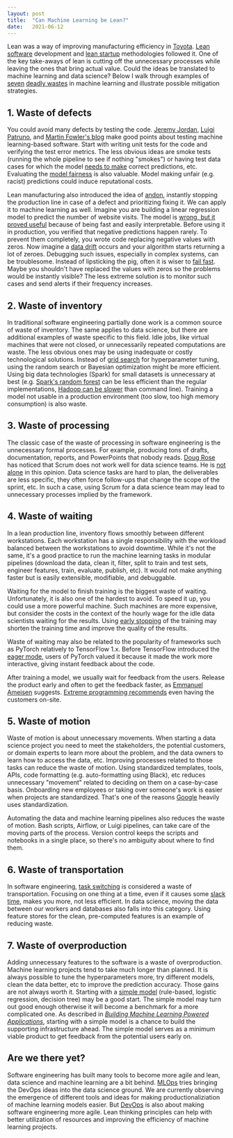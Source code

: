 ```yaml
---
layout: post
title:  "Can Machine Learning be Lean?"
date:   2021-06-12
---
```


Lean was a way of improving manufacturing efficiency in [Toyota][toyota]. [Lean software][lean-software] development and [lean startup][lean-startup] methodologies followed it. One of the key take-aways of lean is cutting off the unnecessary processes while leaving the ones that bring actual value. Could the ideas be translated to machine learning and data science? Below I walk through examples of [seven][wastes-1] [deadly wastes][wastes-2] in machine learning and illustrate possible mitigation strategies.

## 1. Waste of defects

You could avoid many defects by testing the code. [Jeremy Jordan][jj-testing-ml], [Luigi Patruno][mlp-testing-ml], and [Martin Fowler's blog][cd4ml] make good points about testing machine learning-based software. Start with writing unit tests for the code and verifying the test error metrics. The less obvious ideas are smoke tests (running the whole pipeline to see if nothing "smokes") or having test data cases for which the model [needs to make][karpathy] correct predictions, etc. Evaluating the [model fairness][fairness] is also valuable. Model making unfair (e.g. racist) predictions could induce reputational costs.

Lean manufacturing also introduced the idea of [andon][andon], instantly stopping the production line in case of a defect and prioritizing fixing it. We can apply it to machine learning as well. Imagine you are building a linear regression model to predict the number of website visits. The model is [wrong, but it proved useful][models-wrong] because of being fast and easily interpretable. Before using it in production, you verified that negative predictions happen rarely. To prevent them completely, you wrote code replacing negative values with zeros. Now imagine a [data drift][data-drift] occurs and your algorithm starts returning a lot of zeroes. Debugging such issues, especially in complex systems, can be troublesome. Instead of lipsticking the pig, often it is wiser to [fail fast][fail-fast]. Maybe you shouldn't have replaced the values with zeros so the problems would be instantly visible? The less extreme solution is to monitor such cases and send alerts if their frequency increases.

## 2. Waste of inventory

In traditional software engineering partially done work is a common source of waste of inventory. The same applies to data science, but there are additional examples of waste specific to this field. Idle jobs, like virtual machines that were not closed, or unnecessarily repeated computations are waste. The less obvious ones may be using inadequate or costly technological solutions. Instead of [grid search][grid-search] for hyperparameter tuning, using the random search or Bayesian optimization might be more efficient. Using big data technologies (Spark) for small datasets is unnecessary at best (e.g. [Spark's random forest][rf-benchmark] can be less efficient than the regular implementations, [Hadoop can be slower][hadoop] than command line). Training a model not usable in a production environment (too slow, too high memory consumption) is also waste.

## 3. Waste of processing

The classic case of the waste of processing in software engineering is the unnecessary formal processes. For example, producing tons of drafts, documentation, reports, and PowerPoints that nobody reads.
[Doug Rose][agile-ds] has noticed that Scrum does not work well for data science teams. He is [not alone][ds-scrum] in this opinion. Data science tasks are hard to plan, the deliverables are less specific, they often force follow-ups that change the scope of the sprint, etc. In such a case, using Scrum for a data science team may lead to unnecessary processes implied by the framework.

## 4. Waste of waiting

In a lean production line, inventory flows smoothly between different workstations. Each workstation has a single responsibility with the workload balanced between the workstations to avoid downtime. While it's not the same, it's a good practice to run the machine learning tasks in modular pipelines (download the data, clean it, filter, split to train and test sets, engineer features, train, evaluate, publish, etc). It would not make anything faster but is easily extensible, modifiable, and debuggable.

Waiting for the model to finish training is the biggest waste of waiting. Unfortunately, it is also one of the hardest to avoid. To speed it up, you could use a more powerful machine. Such machines are more expensive, but consider the costs in the context of the hourly wage for the idle data scientists waiting for the results. Using [early stopping][early-stopping] of the training may shorten the training time and improve the quality of the results.

Waste of waiting may also be related to the popularity of frameworks such as PyTorch relatively to TensorFlow 1.x. Before TensorFlow introduced the [eager mode][eager-mode], users of PyTorch valued it because it made the work more interactive, giving instant feedback about the code.

After training a model, we usually wait for feedback from the users. Release the product early and often to get the feedback faster, as [Emmanuel Ameisen][ml-powered] suggests. [Extreme programming recommends][extreme-programming] even having the customers on-site. 

## 5. Waste of motion

Waste of motion is about unnecessary movements. When starting a data science project you need to meet the stakeholders, the potential customers, or domain experts to learn more about the problem, and the data owners to learn how to access the data, etc. Improving processes related to those tasks can reduce the waste of motion.
Using standardized templates, tools, APIs, code formatting (e.g. auto-formatting using Black), etc reduces unnecessary "movement" related to deciding on them on a case-by-case basis. Onboarding new employees or taking over someone's work is easier when projects are standardized. That's one of the reasons [Google][google] heavily uses standardization.

Automating the data and machine learning pipelines also reduces the waste of motion. Bash scripts, Airflow, or Luigi pipelines, can take care of the moving parts of the process. Version control keeps the scripts and notebooks in a single place, so there's no ambiguity about where to find them.

## 6. Waste of transportation

In software engineering, [task switching][multitasking] is considered a waste of transportation. Focusing on one thing at a time, even if it causes some [slack time][slack-time], makes you more, not less efficient. In data science, moving the data between our workers and databases also falls into this category. Using feature stores for the clean, pre-computed features is an example of reducing waste.

## 7. Waste of overproduction

Adding unnecessary features to the software is a waste of overproduction. Machine learning projects tend to take much longer than planned. It is always possible to tune the hyperparameters more, try different models, clean the data better, etc to improve the prediction accuracy. Those gains are not always worth it. Starting with a [simple model][simple-model] (rule-based, logistic regression, decision tree) may be a good start. The simple model may turn out good enough otherwise it will become a benchmark for a more complicated one. As described in [*Building Machine Learning Powered Applications*][ml-powered], starting with a simple model is a chance to build the supporting infrastructure ahead. The simple model serves as a minimum viable product to get feedback from the potential users early on.

## Are we there yet?

Software engineering has built many tools to become more agile and lean, data science and machine learning are a bit behind. [MLOps][mlops-book] tries bringing the DevOps ideas into the data science ground. We are currently observing the emergence of different tools and ideas for making productionaliziation of machine learning models easier. But [DevOps][devops] is also about making software engineering more agile. Lean thinking principles can help with better utilization of resources and improving the efficiency of machine learning projects.


 [agile-ds]: https://www.linkedin.com/learning/learning-data-science-using-agile-methodology/welcome
 [andon]: https://en.wikipedia.org/wiki/Andon_(manufacturing)
 [cd4ml]: https://martinfowler.com/articles/cd4ml.htmls
 [data-drift]: https://blog.dataiku.com/a-primer-on-data-drift
 [devops]: https://www.goodreads.com/book/show/26083308-the-devops-handbook
 [ds-scrum]: https://www.datascience-pm.com/scrum/
 [eager-mode]: https://ai.googleblog.com/2017/10/eager-execution-imperative-define-by.html
 [early-stopping]: https://citeseer.ist.psu.edu/viewdoc/summary?doi=10.1.1.37.900
 [extreme-programming]: https://www.agilealliance.org/glossary/xp/
 [fail-fast]: https://www.ibm.com/garage/method/practices/culture/failing-fast
 [fairness]: https://fairmlbook.org/
 [google]: https://www.goodreads.com/book/show/48816586-software-engineering-at-google
 [grid-search]: https://stats.stackexchange.com/questions/160479/practical-hyperparameter-optimization-random-vs-grid-search
 [hadoop]: https://adamdrake.com/command-line-tools-can-be-235x-faster-than-your-hadoop-cluster.html
 [jj-testing-ml]: https://www.jeremyjordan.me/testing-ml/
 [karpathy]: https://www.youtube.com/watch?v=hx7BXih7zx8
 [lean-software]: https://www.goodreads.com/book/show/194338.Lean_Software_Development
 [lean-startup]: https://www.goodreads.com/book/show/10127019-the-lean-startup
 [ml-powered]: https://www.goodreads.com/book/show/50204636-building-machine-learning-powered-applications
 [mlops-book]: https://pages.dataiku.com/oreilly-introducing-mlops
 [mlp-testing-ml]: https://mlinproduction.com/testing-machine-learning-models-deployment-series-07/
 [models-wrong]: https://stats.stackexchange.com/questions/57407/what-is-the-meaning-of-all-models-are-wrong-but-some-are-useful
 [multitasking]: https://www.apa.org/research/action/multitask
 [rf-benchmark]: https://github.com/szilard/benchm-ml
 [simple-model]: https://mlpowered.com/posts/start-with-a-stupid-model/
 [slack-time]: https://twitter.com/allenholub/status/1403063770503548930
 [toyota]: https://en.wikipedia.org/wiki/Toyota_Production_System
 [wastes-1]: https://www.spica.com/blog/7-wastes-of-lean
 [wastes-2]: https://www.linkedin.com/learning/dealing-with-the-seven-deadly-wastes/seven-wastes-overview